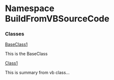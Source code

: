 ﻿# <a id="BuildFromVBSourceCode"></a> Namespace BuildFromVBSourceCode

### Classes

 [BaseClass1](BuildFromVBSourceCode.BaseClass1.md)

This is the BaseClass

 [Class1](BuildFromVBSourceCode.Class1.md)

This is summary from vb class...

